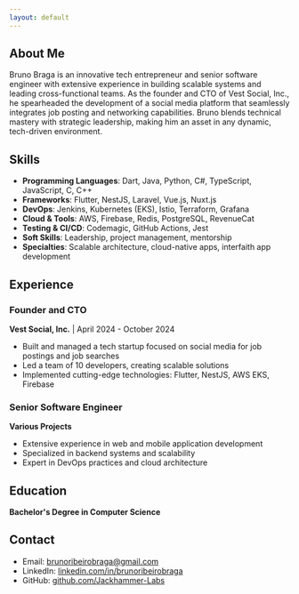 ```yaml
---
layout: default
---
```


## About Me
Bruno Braga is an innovative tech entrepreneur and senior software engineer with extensive experience in building scalable systems and leading cross-functional teams. As the founder and CTO of Vest Social, Inc., he spearheaded the development of a social media platform that seamlessly integrates job posting and networking capabilities. Bruno blends technical mastery with strategic leadership, making him an asset in any dynamic, tech-driven environment.

## Skills
- **Programming Languages**: Dart, Java, Python, C#, TypeScript, JavaScript, C, C++
- **Frameworks**: Flutter, NestJS, Laravel, Vue.js, Nuxt.js
- **DevOps**: Jenkins, Kubernetes (EKS), Istio, Terraform, Grafana
- **Cloud & Tools**: AWS, Firebase, Redis, PostgreSQL, RevenueCat
- **Testing & CI/CD**: Codemagic, GitHub Actions, Jest
- **Soft Skills**: Leadership, project management, mentorship
- **Specialties**: Scalable architecture, cloud-native apps, interfaith app development

## Experience
### Founder and CTO
**Vest Social, Inc.** | April 2024 - October 2024
- Built and managed a tech startup focused on social media for job postings and job searches
- Led a team of 10 developers, creating scalable solutions
- Implemented cutting-edge technologies: Flutter, NestJS, AWS EKS, Firebase

### Senior Software Engineer
**Various Projects**
- Extensive experience in web and mobile application development
- Specialized in backend systems and scalability
- Expert in DevOps practices and cloud architecture

## Education
**Bachelor's Degree in Computer Science**

## Contact
- Email: [brunoribeirobraga@gmail.com](mailto:brunoribeirobraga@gmail.com)
- LinkedIn: [linkedin.com/in/brunoribeirobraga](https://www.linkedin.com/in/brunoribeirobraga/)
- GitHub: [github.com/Jackhammer-Labs](https://github.com/Jackhammer-Labs)

